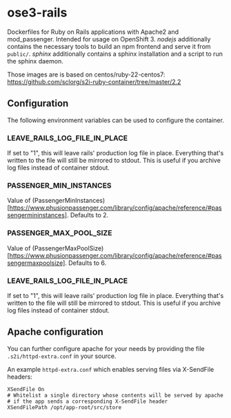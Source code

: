 # ose3-rails

Dockerfiles for Ruby on Rails applications with Apache2 and mod_passenger. Intended for usage on OpenShift 3.
*nodejs* additionally contains the necessary tools to build an npm frontend and serve it from `public/`.
*sphinx* additionally contains a sphinx installation and a script to run the sphinx daemon.

Those images are is based on centos/ruby-22-centos7: https://github.com/sclorg/s2i-ruby-container/tree/master/2.2

## Configuration

The following environment variables can be used to configure the container.

### LEAVE_RAILS_LOG_FILE_IN_PLACE

If set to "1", this will leave rails' production log file in place. Everything that's written to the file will still be mirrored to stdout.
This is useful if you archive log files instead of container stdout.

### PASSENGER_MIN_INSTANCES

Value of (PassengerMinInstances)[https://www.phusionpassenger.com/library/config/apache/reference/#passengermininstances]. Defaults to 2.

### PASSENGER_MAX_POOL_SIZE

Value of (PassengerMaxPoolSize)[https://www.phusionpassenger.com/library/config/apache/reference/#passengermaxpoolsize]. Defaults to 6.

### LEAVE_RAILS_LOG_FILE_IN_PLACE

If set to "1", this will leave rails' production log file in place. Everything that's written to the file will still be mirrored to stdout.
This is useful if you archive log files instead of container stdout.


## Apache configuration

You can further configure apache for your needs by providing the file `.s2i/httpd-extra.conf` in your source.

An example `httpd-extra.conf` which enables serving files via X-SendFile headers:

```
XSendFile On
# Whitelist a single directory whose contents will be served by apache
# if the app sends a corresponding X-SendFile header
XSendFilePath /opt/app-root/src/store
```
